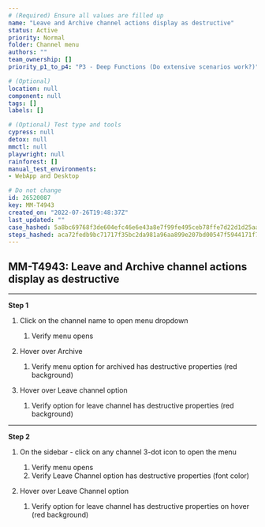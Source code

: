 ```yaml
---
# (Required) Ensure all values are filled up
name: "Leave and Archive channel actions display as destructive"
status: Active
priority: Normal
folder: Channel menu
authors: ""
team_ownership: []
priority_p1_to_p4: "P3 - Deep Functions (Do extensive scenarios work?)"

# (Optional)
location: null
component: null
tags: []
labels: []

# (Optional) Test type and tools
cypress: null
detox: null
mmctl: null
playwright: null
rainforest: []
manual_test_environments: 
- WebApp and Desktop

# Do not change
id: 26520087
key: MM-T4943
created_on: "2022-07-26T19:48:37Z"
last_updated: ""
case_hashed: 5a8bc69768f3de604efc46e6e43a8e7f99fe495ceb78ffe7d22d1d25aa3ea86ab340b54fd798f441338b7079943231db
steps_hashed: aca72fedb9bc71717f35bc2da981a96aa899e207bd00547f5944171f7f76a854c6e501235c342cb7d4f293ef97751baa
---
```


<!-- (Auto-generated) Based on frontmatter's "key" and "name" -->

## MM-T4943: Leave and Archive channel actions display as destructive

---

**Step 1**

1. Click on the channel name to open menu dropdown

   1. Verify menu opens

2. Hover over Archive

   1. Verify menu option for archived has destructive properties (red background)

3. Hover over Leave channel option

   1. Verify option for leave channel has destructive properties (red background)

---

**Step 2**

1. On the sidebar - click on any channel 3-dot icon to open the menu

   1. Verify menu opens
   2. Verify Leave Channel option has destructive properties (font color)

2. Hover over Leave Channel option

   1. Verify option for leave channel has destructive properties on hover (red background)

